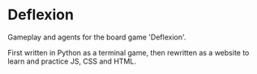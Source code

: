 # Deflexion
 Gameplay and agents for the board game 'Deflexion'.
 
 First written in Python as a terminal game, then rewritten as a website to learn and practice JS, CSS and HTML.
